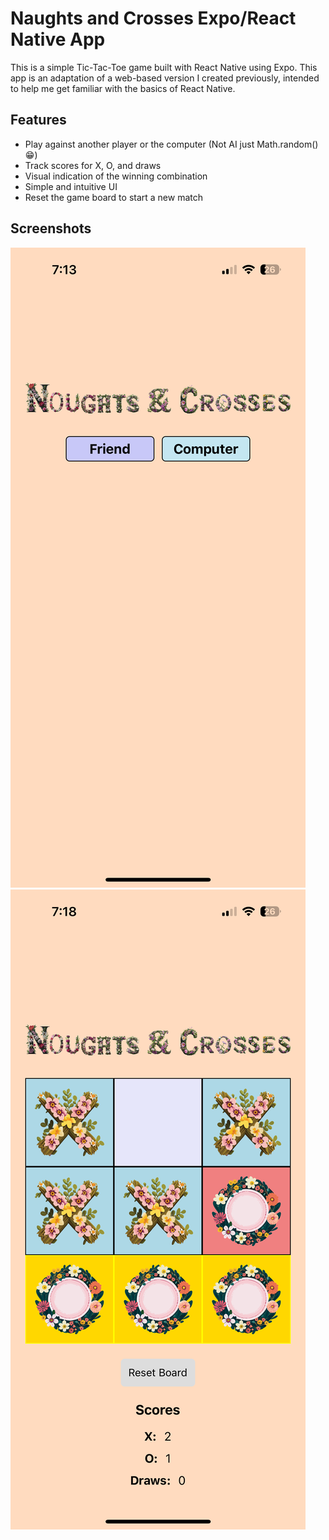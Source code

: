 # Naughts and Crosses Expo/React Native App

This is a simple Tic-Tac-Toe game built with React Native using Expo. This app is an adaptation of a web-based version I created previously, intended to help me get familiar with the basics of React Native.

## Features

- Play against another player or the computer (Not AI just Math.random() 😁)
- Track scores for X, O, and draws
- Visual indication of the winning combination
- Simple and intuitive UI
- Reset the game board to start a new match

## Screenshots

![Home Screenshot](./assets/IMG_1523.PNG)
![Winning Screen Screenshot](./assets/IMG_1524.PNG)
